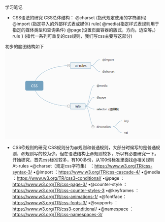 学习笔记
- CSS语法的研究
 CSS总体结构：
@charset (指代规定使用的字符编码)
@import (指定导入的外部样式表或媒体)
rule{
    @media(指定样式表规则用于指定的媒体类型和查询条件)
    @page(设置页面容器的版式，方向，边空等。)
    rule
 } (指代一系列可重复的css规则，我们写css主要写这部分)

初步的脑图结构如下
![css整体结构](./css.png)

- CSS@规则的研究
CSS规则分为@规则和普通规则，大部分时候写的是普通规则，@规则写的较为少。但在语法结构上@规则较多，所以有必要研究一下。
开始研究，首先css标准较多，有100多份，从100份标准里面找@相关规则
At-rules
•@charset（规定css字符集） ：https://www.w3.org/TR/css-syntax-3/
•@import ：https://www.w3.org/TR/css-cascade-4/
•@media ：https://www.w3.org/TR/css3-conditional/
•@page ：https://www.w3.org/TR/css-page-3/
•@counter-style ：https://www.w3.org/TR/css-counter-styles-3
•@keyframes ：https://www.w3.org/TR/css-animations-1/
•@fontface：https://www.w3.org/TR/css-fonts-3/
•@supports ：https://www.w3.org/TR/css3-conditional/
•@namespace ：https://www.w3.org/TR/css-namespaces-3/